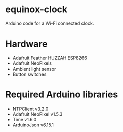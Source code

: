 # equinox-clock
Arduino code for a Wi-Fi connected clock.

# Hardware
- Adafruit Feather HUZZAH ESP8266
- Adafruit NeoPixels
- Ambient light sensor
- Button switches

# Required Arduino libraries
- NTPClient v3.2.0
- Adafruit NeoPixel v1.5.3
- Time v1.6.0
- ArduinoJson v6.15.1
